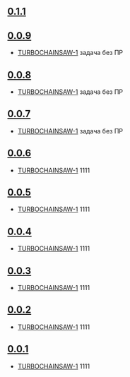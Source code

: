 ## [0.1.1](https://rc.re-lizzy.xyz/releases/moranigo/MORANIGO-1)


## [0.0.9](https://rc.re-lizzy.xyz/releases/workspace-moranigo/TEST-33)
* [TURBOCHAINSAW-1](https://tracker.yandex.ru/TURBOCHAINSAW-1) задача без ПР

## [0.0.8](https://rc.re-lizzy.xyz/releases/workspace-moranigo/TEST-31)
* [TURBOCHAINSAW-1](https://tracker.yandex.ru/TURBOCHAINSAW-1) задача без ПР

## [0.0.7](https://rc.re-lizzy.xyz/releases/workspace-moranigo/TEST-30)
* [TURBOCHAINSAW-1](https://tracker.yandex.ru/TURBOCHAINSAW-1) задача без ПР

## [0.0.6](https://rc.re-lizzy.xyz/releases/workspace-moranigo/TEST-21)
* [TURBOCHAINSAW-1](https://tracker.yandex.ru/TURBOCHAINSAW-1) 1111

## [0.0.5](https://rc.re-lizzy.xyz/releases/workspace-moranigo/TEST-19)
* [TURBOCHAINSAW-1](https://tracker.yandex.ru/TURBOCHAINSAW-1) 1111

## [0.0.4](https://rc.re-lizzy.xyz/releases/workspace-moranigo/TEST-18)
* [TURBOCHAINSAW-1](https://tracker.yandex.ru/TURBOCHAINSAW-1) 1111

## [0.0.3](https://rc.re-lizzy.xyz/releases/workspace-moranigo/TEST-17)
* [TURBOCHAINSAW-1](https://tracker.yandex.ru/TURBOCHAINSAW-1) 1111

## [0.0.2](https://rc.re-lizzy.xyz/releases/workspace-moranigo/TEST-16)
* [TURBOCHAINSAW-1](https://tracker.yandex.ru/TURBOCHAINSAW-1) 1111

## [0.0.1](https://rc.re-lizzy.xyz/releases/workspace-moranigo/TEST-14)
* [TURBOCHAINSAW-1](https://tracker.yandex.ru/TURBOCHAINSAW-1) 1111